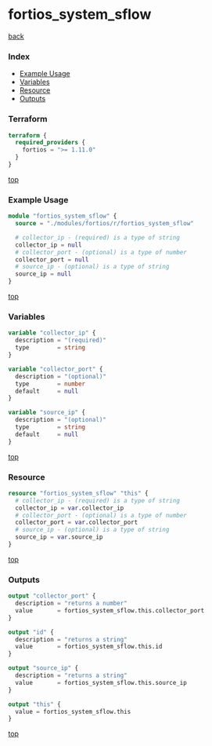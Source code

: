 # fortios_system_sflow

[back](../fortios.md)

### Index

- [Example Usage](#example-usage)
- [Variables](#variables)
- [Resource](#resource)
- [Outputs](#outputs)

### Terraform

```terraform
terraform {
  required_providers {
    fortios = ">= 1.11.0"
  }
}
```

[top](#index)

### Example Usage

```terraform
module "fortios_system_sflow" {
  source = "./modules/fortios/r/fortios_system_sflow"

  # collector_ip - (required) is a type of string
  collector_ip = null
  # collector_port - (optional) is a type of number
  collector_port = null
  # source_ip - (optional) is a type of string
  source_ip = null
}
```

[top](#index)

### Variables

```terraform
variable "collector_ip" {
  description = "(required)"
  type        = string
}

variable "collector_port" {
  description = "(optional)"
  type        = number
  default     = null
}

variable "source_ip" {
  description = "(optional)"
  type        = string
  default     = null
}
```

[top](#index)

### Resource

```terraform
resource "fortios_system_sflow" "this" {
  # collector_ip - (required) is a type of string
  collector_ip = var.collector_ip
  # collector_port - (optional) is a type of number
  collector_port = var.collector_port
  # source_ip - (optional) is a type of string
  source_ip = var.source_ip
}
```

[top](#index)

### Outputs

```terraform
output "collector_port" {
  description = "returns a number"
  value       = fortios_system_sflow.this.collector_port
}

output "id" {
  description = "returns a string"
  value       = fortios_system_sflow.this.id
}

output "source_ip" {
  description = "returns a string"
  value       = fortios_system_sflow.this.source_ip
}

output "this" {
  value = fortios_system_sflow.this
}
```

[top](#index)